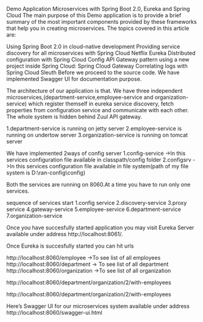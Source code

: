 Demo Application Microservices with Spring Boot 2.0, Eureka and Spring Cloud
The main purpose of this Demo application is to provide a brief summary of the most important
components provided by these frameworks that help you in creating microservices.
The topics covered in this article are:

Using Spring Boot 2.0 in cloud-native development
Providing service discovery for all microservices with Spring Cloud Netflix Eureka
Distributed configuration with Spring Cloud Config
API Gateway pattern using a new project inside Spring Cloud: Spring Cloud Gateway
Correlating logs with Spring Cloud Sleuth Before we proceed to the source code.
We have implemented Swagger UI for documentation purpose.

The architecture of our application is that.
We have three independent microservices,(department-service,employee-service and organization-service)
which register themself in eureka service discovery, fetch properties from configuration service and communicate with each other.
The whole system is hidden behind Zuul API gateway.

1.department-service is running on jetty server
2.employee-service is running on undertow server
3.organization-service is running on tomcat server

We have implemented  2ways of config server
1.config-service ->In this services configuration file available in classpath/config folder
2.configsrv ->In this services configuration file available in file system(path of my file system is D:\ran-config\config)

Both the services are running on 8060.At a time you have to run only one services.

sequence of services start
1.config service
2.discovery-service
3.proxy service
4.gateway-service
5.employee-service
6.department-service
7.organization-service

Once you have succesfully started application you may visit Eureka Server available under address http://localhost:8061/.

Once Eureka is succesfully started you can hit urls

http://localhost:8060/employee ->To see list of all employees
http://localhost:8060/department -> To see list of all department
http://localhost:8060/organization ->To see list of all organization

http://localhost:8060/department/organization/2/with-employees

http://localhost:8060/department/organization/2/with-employees


Here’s Swagger UI for our microservices system available under address http://localhost:8060/swagger-ui.html


